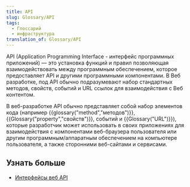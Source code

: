 ```yaml
---
title: API
slug: Glossary/API
tags:
  - Глоссарий
  - инфраструктура
translation_of: Glossary/API
---
```


API (Application Programming Interface - интерфейс программных приложений) — это установка функций и правил позволяющая взаимодействовать между программным обеспечением, которое предоставляет API и другими программными компонентами. В Веб разработке, под API обычно подразумевают набор стандартных методов, свойств, событий и URL ссылок для взаимодействия с Веб контентом.

В веб-разработке API обычно представляет собой набор элементов кода (например {{glossary("method","методов")}}, {{Glossary("property","свойств")}}, событий и {{Glossary("URL")}}), которые разработчик может использовать в своих приложениях для взаимодействия с компонентами веб-браузера пользователя или другим программным/аппаратным обеспечением на компьютере пользователя, а также сторонними веб-сайтами и сервисами.

## Узнать больше

- [Интерфейсы веб API](/ru/docs/Web/API)
